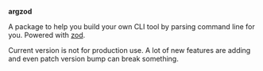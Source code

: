 **argzod**

A package to help you build your own CLI tool by parsing command line for you. 
Powered with [zod](https://www.npmjs.com/package/zod).

Current version is not for production use. 
A lot of new features are adding and even patch version bump can break something. 